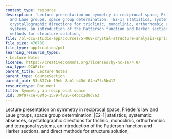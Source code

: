 ```yaml
---
content_type: resource
description: 'Lecture presentation on symmetry in reciprocal space, Friedel''s law
  and Laue groups, space group determination: |E2-1| statistics, systematic absences,
  crystallographic directions for triclinic, monoclinic, orthorhombic and tetragonal
  systems, an introduction of the Patterson function and Harker sections, and direct
  methods for structure solution,'
file: /ol-ocw-studio-app/courses/5-069-crystal-structure-analysis-spring-2010/39f977ce68f61579f826c4bcc2d8d763_phasing_handout2.pdf
file_size: 476738
file_type: application/pdf
learning_resource_types:
- Lecture Notes
license: https://creativecommons.org/licenses/by-nc-sa/4.0/
ocw_type: OCWFile
parent_title: Lecture Notes
parent_type: CourseSection
parent_uid: 53c877cb-19eb-8ab1-b45d-04ea7fc5b412
resourcetype: Document
title: Symmetry in reciprocal space
uid: 39f977ce-68f6-1579-f826-c4bcc2d8d763
---
```

Lecture presentation on symmetry in reciprocal space, Friedel's law and Laue groups, space group determination: |E2-1| statistics, systematic absences, crystallographic directions for triclinic, monoclinic, orthorhombic and tetragonal systems, an introduction of the Patterson function and Harker sections, and direct methods for structure solution,